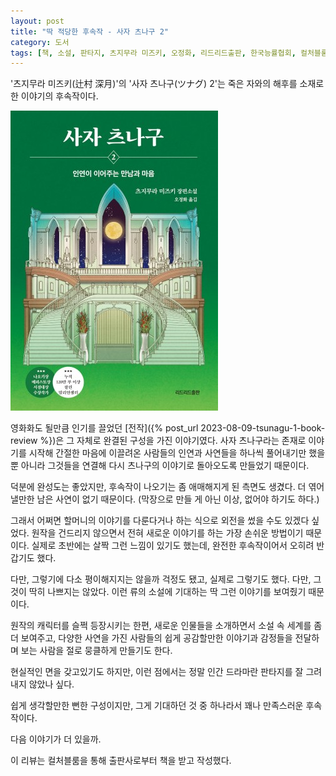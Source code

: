 ```yaml
---
layout: post
title: "딱 적당한 후속작 - 사자 츠나구 2"
category: 도서
tags: [책, 소설, 판타지, 츠지무라 미즈키, 오정화, 리드리드출판, 한국능률협회, 컬처블룸, 서평]
---
```


'츠지무라 미즈키(辻村 深月)'의
'사자 츠나구(ツナグ) 2'는
죽은 자와의 해후를 소재로 한 이야기의 후속작이다.

![표지](/images/book/tsunagu-2-omoi-hito-no-kokoroe-book-h480.jpg)

영화화도 될만큼 인기를 끌었던 [전작]({% post_url 2023-08-09-tsunagu-1-book-review %})은
그 자체로 완결된 구성을 가진 이야기였다.
사자 츠나구라는 존재로 이야기를 시작해
간절한 마음에 이끌려온 사람들의 인연과 사연들을 하나씩 풀어내기만 했을 뿐 아니라
그것들을 연결해 다시 츠나구의 이야기로 돌아오도록 만들었기 때문이다.

덕분에 완성도는 좋았지만,
후속작이 나오기는 좀 애매해지게 된 측면도 생겼다.
더 엮어낼만한 남은 사연이 없기 때문이다.
(막장으로 만들 게 아닌 이상, 없어야 하기도 하다.)

그래서 어쩌면 할머니의 이야기를 다룬다거나 하는 식으로 외전을 썼을 수도 있겠다 싶었다.
원작을 건드리지 않으면서 전혀 새로운 이야기를 하는 가장 손쉬운 방법이기 때문이다.
실제로 초반에는 살짝 그런 느낌이 있기도 했는데,
완전한 후속작이어서 오히려 반갑기도 했다.

다만, 그렇기에 다소 평이해지지는 않을까 걱정도 됐고,
실제로 그렇기도 했다.
다만, 그것이 딱히 나쁘지는 않았다.
이런 류의 소설에 기대하는 딱 그런 이야기를 보여줬기 때문이다.

원작의 캐릭터를 슬쩍 등장시키는 한편,
새로운 인물들을 소개하면서
소설 속 세계를 좀 더 보여주고,
다양한 사연을 가진 사람들의 쉽게 공감할만한 이야기과 감정들을 전달하며
보는 사람을 절로 뭉클하게 만들기도 한다.

현실적인 면을 갖고있기도 하지만,
이런 점에서는 정말 인간 드라마란 판타지를 잘 그려내지 않았나 싶다.

쉽게 생각할만한 뻔한 구성이지만,
그게 기대하던 것 중 하나라서
꽤나 만족스러운 후속작이다.

다음 이야기가 더 있을까.



<div class="im im-info">
이 리뷰는 컬처블룸을 통해 출판사로부터 책을 받고 작성했다.
</div>
